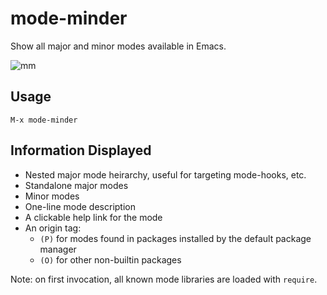 # mode-minder
Show all major and minor modes available in Emacs.

![mm](https://user-images.githubusercontent.com/93749/190288087-bf5c3541-4676-485c-9447-933b24b75a63.png)


## Usage
`M-x mode-minder`

## Information Displayed

- Nested major mode heirarchy, useful for targeting mode-hooks, etc.
- Standalone major modes
- Minor modes
- One-line mode description
- A clickable help link for the mode
- An origin tag:
    - `(P)` for modes found in packages installed by the default package manager
    - `(O)` for other non-builtin packages

Note: on first invocation, all known mode libraries are loaded with `require`.
